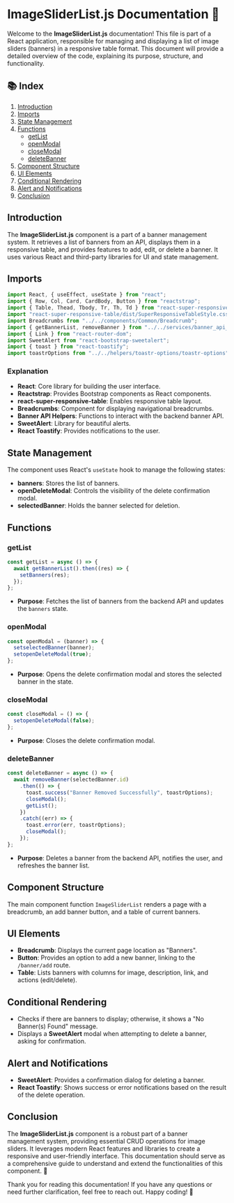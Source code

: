 # ImageSliderList.js Documentation 📜

Welcome to the **ImageSliderList.js** documentation! This file is part of a React application, responsible for managing and displaying a list of image sliders (banners) in a responsive table format. This document will provide a detailed overview of the code, explaining its purpose, structure, and functionality.

## 📚 Index

1. [Introduction](#introduction)
2. [Imports](#imports)
3. [State Management](#state-management)
4. [Functions](#functions)
   - [getList](#getlist)
   - [openModal](#openmodal)
   - [closeModal](#closemodal)
   - [deleteBanner](#deletebanner)
5. [Component Structure](#component-structure)
6. [UI Elements](#ui-elements)
7. [Conditional Rendering](#conditional-rendering)
8. [Alert and Notifications](#alert-and-notifications)
9. [Conclusion](#conclusion)

## Introduction

The **ImageSliderList.js** component is a part of a banner management system. It retrieves a list of banners from an API, displays them in a responsive table, and provides features to add, edit, or delete a banner. It uses various React and third-party libraries for UI and state management.

## Imports

```javascript
import React, { useEffect, useState } from "react";
import { Row, Col, Card, CardBody, Button } from "reactstrap";
import { Table, Thead, Tbody, Tr, Th, Td } from "react-super-responsive-table";
import "react-super-responsive-table/dist/SuperResponsiveTableStyle.css";
import Breadcrumbs from "../../components/Common/Breadcrumb";
import { getBannerList, removeBanner } from "../../services/banner_api_helper";
import { Link } from "react-router-dom";
import SweetAlert from "react-bootstrap-sweetalert";
import { toast } from "react-toastify";
import toastrOptions from "../../helpers/toastr-options/toastr-options";
```

### Explanation

- **React**: Core library for building the user interface.
- **Reactstrap**: Provides Bootstrap components as React components.
- **react-super-responsive-table**: Enables responsive table layout.
- **Breadcrumbs**: Component for displaying navigational breadcrumbs.
- **Banner API Helpers**: Functions to interact with the backend banner API.
- **SweetAlert**: Library for beautiful alerts.
- **React Toastify**: Provides notifications to the user.

## State Management

The component uses React's `useState` hook to manage the following states:

- **banners**: Stores the list of banners.
- **openDeleteModal**: Controls the visibility of the delete confirmation modal.
- **selectedBanner**: Holds the banner selected for deletion.

## Functions

### getList

```javascript
const getList = async () => {
  await getBannerList().then((res) => {
    setBanners(res);
  });
};
```

- **Purpose**: Fetches the list of banners from the backend API and updates the `banners` state.

### openModal

```javascript
const openModal = (banner) => {
  setselectedBanner(banner);
  setopenDeleteModal(true);
};
```

- **Purpose**: Opens the delete confirmation modal and stores the selected banner in the state.

### closeModal

```javascript
const closeModal = () => {
  setopenDeleteModal(false);
};
```

- **Purpose**: Closes the delete confirmation modal.

### deleteBanner

```javascript
const deleteBanner = async () => {
  await removeBanner(selectedBanner.id)
    .then(() => {
      toast.success("Banner Removed Successfully", toastrOptions);
      closeModal();
      getList();
    })
    .catch((err) => {
      toast.error(err, toastrOptions);
      closeModal();
    });
};
```

- **Purpose**: Deletes a banner from the backend API, notifies the user, and refreshes the banner list.

## Component Structure

The main component function `ImageSliderList` renders a page with a breadcrumb, an add banner button, and a table of current banners.

## UI Elements

- **Breadcrumb**: Displays the current page location as "Banners".
- **Button**: Provides an option to add a new banner, linking to the `/banner/add` route.
- **Table**: Lists banners with columns for image, description, link, and actions (edit/delete).

## Conditional Rendering

- Checks if there are banners to display; otherwise, it shows a "No Banner(s) Found" message.
- Displays a **SweetAlert** modal when attempting to delete a banner, asking for confirmation.

## Alert and Notifications

- **SweetAlert**: Provides a confirmation dialog for deleting a banner.
- **React Toastify**: Shows success or error notifications based on the result of the delete operation.

## Conclusion

The **ImageSliderList.js** component is a robust part of a banner management system, providing essential CRUD operations for image sliders. It leverages modern React features and libraries to create a responsive and user-friendly interface. This documentation should serve as a comprehensive guide to understand and extend the functionalities of this component. 🎉

Thank you for reading this documentation! If you have any questions or need further clarification, feel free to reach out. Happy coding! 🚀